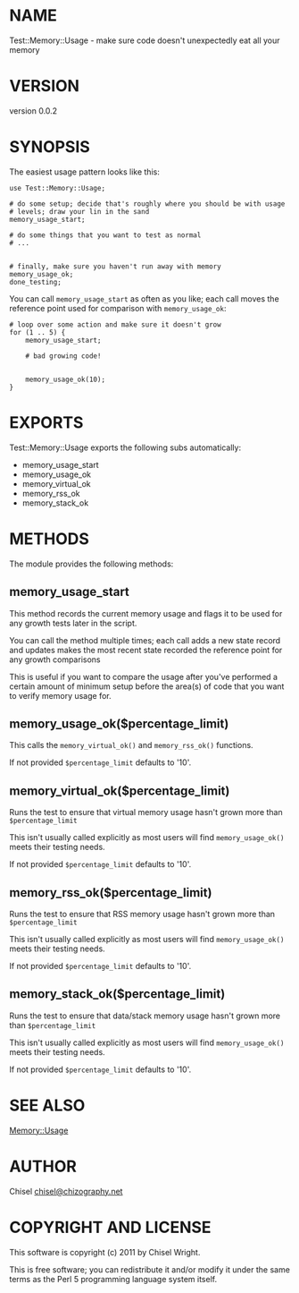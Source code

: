 # NAME

Test::Memory::Usage - make sure code doesn't unexpectedly eat all your memory

# VERSION

version 0.0.2

# SYNOPSIS

The easiest usage pattern looks like this:

    use Test::Memory::Usage;

    # do some setup; decide that's roughly where you should be with usage
    # levels; draw your lin in the sand
    memory_usage_start;

    # do some things that you want to test as normal
    # ...
    

    # finally, make sure you haven't run away with memory
    memory_usage_ok;
    done_testing;

You can call `memory_usage_start` as often as you like; each call moves the
reference point used for comparison with `memory_usage_ok`:

    # loop over some action and make sure it doesn't grow
    for (1 .. 5) {
        memory_usage_start;

        # bad growing code!
    

        memory_usage_ok(10);
    }

# EXPORTS

Test::Memory::Usage exports the following subs automatically:

- memory_usage_start
- memory_usage_ok
- memory_virtual_ok
- memory_rss_ok
- memory_stack_ok

# METHODS

The module provides the following methods:

## memory_usage_start

This method records the current memory usage and flags it to be used for any
growth tests later in the script.

You can call the method multiple times; each call adds a new state record and
updates makes the most recent state recorded the reference point for any
growth comparisons

This is useful if you want to compare the usage after you've performed a
certain amount of minimum setup before the area(s) of code that you want to
verify memory usage for.

## memory_usage_ok($percentage_limit)

This calls the `memory_virtual_ok()` and `memory_rss_ok()` functions.

If not provided `$percentage_limit` defaults to '10'.

## memory_virtual_ok($percentage_limit)

Runs the test to ensure that virtual memory usage hasn't grown more than
`$percentage_limit`

This isn't usually called explicitly as most users will find
`memory_usage_ok()` meets their testing needs.

If not provided `$percentage_limit` defaults to '10'.

## memory_rss_ok($percentage_limit)

Runs the test to ensure that RSS memory usage hasn't grown more than
`$percentage_limit`

This isn't usually called explicitly as most users will find
`memory_usage_ok()` meets their testing needs.

If not provided `$percentage_limit` defaults to '10'.

## memory_stack_ok($percentage_limit)

Runs the test to ensure that data/stack memory usage hasn't grown more than
`$percentage_limit`

This isn't usually called explicitly as most users will find
`memory_usage_ok()` meets their testing needs.

If not provided `$percentage_limit` defaults to '10'.

# SEE ALSO

[Memory::Usage](http://search.cpan.org/perldoc?Memory::Usage)

# AUTHOR

Chisel <chisel@chizography.net>

# COPYRIGHT AND LICENSE

This software is copyright (c) 2011 by Chisel Wright.

This is free software; you can redistribute it and/or modify it under
the same terms as the Perl 5 programming language system itself.
